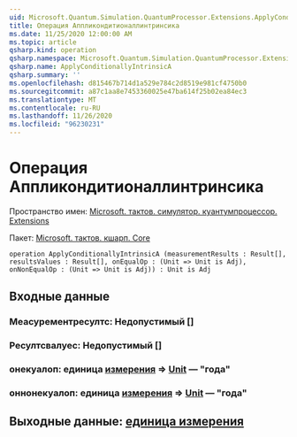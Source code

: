 ```yaml
---
uid: Microsoft.Quantum.Simulation.QuantumProcessor.Extensions.ApplyConditionallyIntrinsicA
title: Операция Аппликондитионаллинтринсика
ms.date: 11/25/2020 12:00:00 AM
ms.topic: article
qsharp.kind: operation
qsharp.namespace: Microsoft.Quantum.Simulation.QuantumProcessor.Extensions
qsharp.name: ApplyConditionallyIntrinsicA
qsharp.summary: ''
ms.openlocfilehash: d815467b714d1a529e784c2d8519e981cf4750b0
ms.sourcegitcommit: a87c1aa8e7453360025e47ba614f25b02ea84ec3
ms.translationtype: MT
ms.contentlocale: ru-RU
ms.lasthandoff: 11/26/2020
ms.locfileid: "96230231"
---
```

# <a name="applyconditionallyintrinsica-operation"></a>Операция Аппликондитионаллинтринсика

Пространство имен: [Microsoft. тактов. симулятор. куантумпроцессор. Extensions](xref:Microsoft.Quantum.Simulation.QuantumProcessor.Extensions)

Пакет: [Microsoft. тактов. кшарп. Core](https://nuget.org/packages/Microsoft.Quantum.QSharp.Core)




```qsharp
operation ApplyConditionallyIntrinsicA (measurementResults : Result[], resultsValues : Result[], onEqualOp : (Unit => Unit is Adj), onNonEqualOp : (Unit => Unit is Adj)) : Unit is Adj
```


## <a name="input"></a>Входные данные

### <a name="measurementresults--__invalidresult__"></a>Меасурементресултс: __Недопустимый <Result>__[]




### <a name="resultsvalues--__invalidresult__"></a>Ресултсвалуес: __Недопустимый <Result>__[]




### <a name="onequalop--unit--unit--is-adj"></a>онекуалоп: единица [измерения](xref:microsoft.quantum.lang-ref.unit) => [Unit](xref:microsoft.quantum.lang-ref.unit) — "года"




### <a name="onnonequalop--unit--unit--is-adj"></a>оннонекуалоп: единица [измерения](xref:microsoft.quantum.lang-ref.unit) => [Unit](xref:microsoft.quantum.lang-ref.unit) — "года"





## <a name="output--unit"></a>Выходные данные: [единица измерения](xref:microsoft.quantum.lang-ref.unit)

